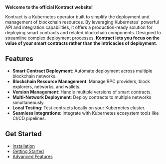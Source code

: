 **Welcome to the official Kontract website!**

Kontract is a Kubernetes operator built to simplify the deployment and management of blockchain resources. By leveraging Kubernetes' powerful API and integration capabilities, it offers a production-ready solution for deploying smart contracts and related blockchain components. Designed to streamline complex deployment processes, **Kontract lets you focus on the value of your smart contracts rather than the intricacies of deployment**.

## Features

- **Smart Contract Deployment**: Automate deployment across multiple blockchain networks.
- **Blockchain Resource Management**: Manage RPC providers, block explorers, networks, and wallets.
- **Version Management**: Handle multiple versions of smart contracts.
- **Multi-Network Deployment**: Deploy contracts to multiple networks simultaneously.
- **Local Testing**: Test contracts locally on your Kubernetes cluster.
- **Seamless Integrations**: Integrate with Kubernetes ecosystem tools like CI/CD pipelines.

## Get Started

- [Installation](installation.md)
- [Getting Started](getting-started.md)
- [Advanced Features](advanced-features.md)
